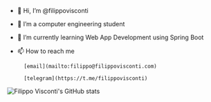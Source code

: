 - 👋 Hi, I’m @filippovisconti
- 👀 I’m a computer engineering student
- 🌱 I’m currently learning Web App Development using Spring Boot
- 📫 How to reach me 

        [email](mailto:filippo@filippovisconti.com)
        
        [telegram](https://t.me/filippovisconti)


![Filippo Visconti's GitHub stats](https://github-readme-stats.vercel.app/api?username=filippovisconti&count_private=true&show_icons=true)
